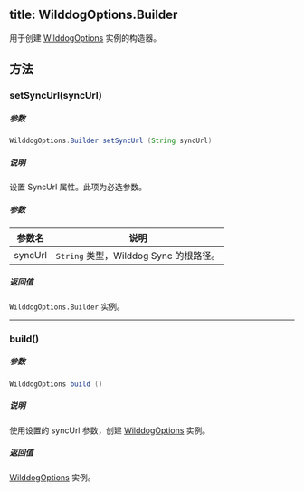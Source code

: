 title: WilddogOptions.Builder
----
用于创建 [WilddogOptions](/api/sync/android/WilddogOptions.html) 实例的构造器。

## 方法

### setSyncUrl(syncUrl)

##### 参数

```java
WilddogOptions.Builder setSyncUrl (String syncUrl)
```

##### 说明

设置 SyncUrl 属性。此项为必选参数。

##### 参数

参数名 | 说明
--- | ---
syncUrl | `String` 类型，Wilddog Sync 的根路径。


##### 返回值

`WilddogOptions.Builder` 实例。
</br>

--- 
### build()

##### 参数

```java
WilddogOptions build ()
```

##### 说明

使用设置的 syncUrl 参数，创建 [WilddogOptions](/api/sync/android/WilddogOptions.html) 实例。

##### 返回值

[WilddogOptions](/api/sync/android/WilddogOptions.html) 实例。
</br>



